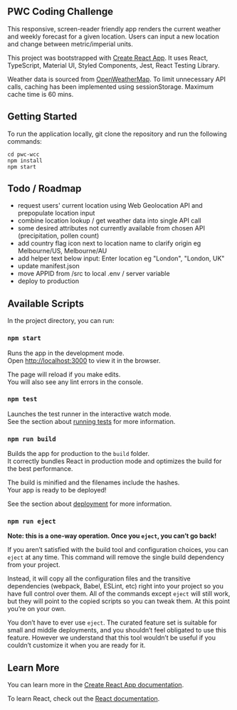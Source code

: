 ## PWC Coding Challenge

This responsive, screen-reader friendly app renders the current weather and weekly forecast for a given location. Users can input a new location and change between metric/imperial units.

This project was bootstrapped with [Create React App](https://github.com/facebook/create-react-app). It uses React, TypeScript, Material UI, Styled Components, Jest, React Testing Library.

Weather data is sourced from [OpenWeatherMap](https://openweathermap.org/). To limit unnecessary API calls, caching has been implemented using sessionStorage. Maximum cache time is 60 mins.

## Getting Started

To run the application locally, git clone the repository and run the following commands:

```
cd pwc-wcc
npm install
npm start
```

## Todo / Roadmap

- request users' current location using Web Geolocation API and prepopulate location input
- combine location lookup / get weather data into single API call
- some desired attributes not currently available from chosen API (precipitation, pollen count)
- add country flag icon next to location name to clarify origin eg Melbourne/US, Melbourne/AU
- add helper text below input: Enter location eg "London", "London, UK"
- update manifest.json
- move APPID from /src to local .env / server variable
- deploy to production

## Available Scripts

In the project directory, you can run:

### `npm start`

Runs the app in the development mode.<br />
Open [http://localhost:3000](http://localhost:3000) to view it in the browser.

The page will reload if you make edits.<br />
You will also see any lint errors in the console.

### `npm test`

Launches the test runner in the interactive watch mode.<br />
See the section about [running tests](https://facebook.github.io/create-react-app/docs/running-tests) for more information.

### `npm run build`

Builds the app for production to the `build` folder.<br />
It correctly bundles React in production mode and optimizes the build for the best performance.

The build is minified and the filenames include the hashes.<br />
Your app is ready to be deployed!

See the section about [deployment](https://facebook.github.io/create-react-app/docs/deployment) for more information.

### `npm run eject`

**Note: this is a one-way operation. Once you `eject`, you can’t go back!**

If you aren’t satisfied with the build tool and configuration choices, you can `eject` at any time. This command will remove the single build dependency from your project.

Instead, it will copy all the configuration files and the transitive dependencies (webpack, Babel, ESLint, etc) right into your project so you have full control over them. All of the commands except `eject` will still work, but they will point to the copied scripts so you can tweak them. At this point you’re on your own.

You don’t have to ever use `eject`. The curated feature set is suitable for small and middle deployments, and you shouldn’t feel obligated to use this feature. However we understand that this tool wouldn’t be useful if you couldn’t customize it when you are ready for it.

## Learn More

You can learn more in the [Create React App documentation](https://facebook.github.io/create-react-app/docs/getting-started).

To learn React, check out the [React documentation](https://reactjs.org/).
